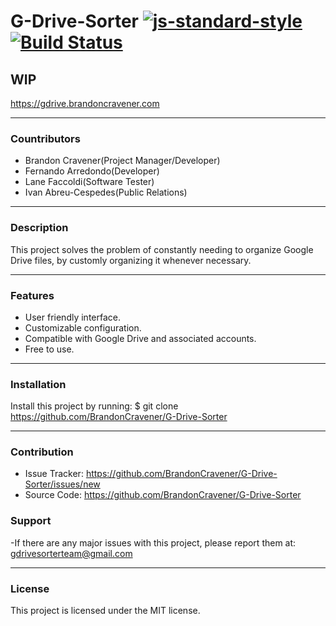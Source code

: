 # G-Drive-Sorter [![js-standard-style](https://img.shields.io/badge/code%20style-standard-brightgreen.svg)](http://standardjs.com) [![Build Status](https://travis-ci.org/BrandonCravener/G-Drive-Sorter.svg?branch=ci-intigration)](https://travis-ci.org/BrandonCravener/G-Drive-Sorter)

## WIP
https://gdrive.brandoncravener.com
   ________
### Countributors
  - Brandon Cravener(Project Manager/Developer)
  - Fernando Arredondo(Developer)
  - Lane Faccoldi(Software Tester)
  - Ivan Abreu-Cespedes(Public Relations)
   ________
### Description
  This project solves the problem of constantly needing to organize Google Drive files, by customly organizing it whenever necessary.
   ________
### Features
  - User friendly interface.
  - Customizable configuration.
  - Compatible with Google Drive and associated accounts.
  - Free to use.
   ________
  ### Installation
  Install this project by running:
  $ git clone https://github.com/BrandonCravener/G-Drive-Sorter
   ________
  ### Contribution
  - Issue Tracker: https://github.com/BrandonCravener/G-Drive-Sorter/issues/new
  - Source Code: https://github.com/BrandonCravener/G-Drive-Sorter
  ### Support
  -If there are any major issues with this project, please report them at:
    gdrivesorterteam@gmail.com
   ________
### License
  This project is licensed under the MIT license.
